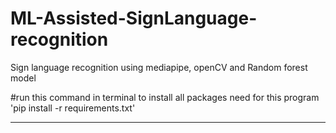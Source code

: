 # ML-Assisted-SignLanguage-recognition
Sign language recognition using mediapipe, openCV and Random forest model


#run this command in terminal to install all packages need for this program
'pip install -r requirements.txt'




--------------------------------------------------------------------------------------------------------------------------------
